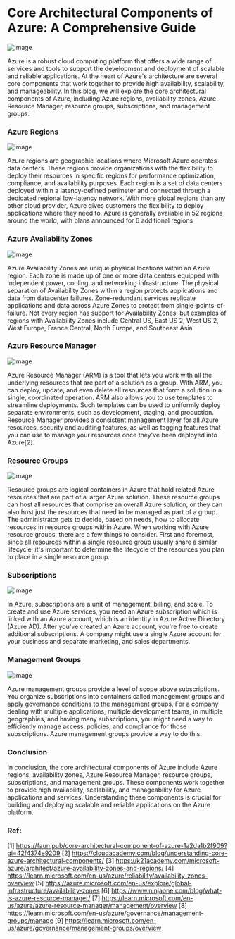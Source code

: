 # Core Architectural Components of Azure: A Comprehensive Guide


![image](https://github.com/tobidelly/cloud-solutions_architect/assets/111124314/7330d08f-b563-4c71-892d-762eeabc79f3)


Azure is a robust cloud computing platform that offers a wide range of services and tools to support the development and deployment of scalable and reliable applications. At the heart of Azure's architecture are several core components that work together to provide high availability, scalability, and manageability. In this blog, we will explore the core architectural components of Azure, including Azure regions, availability zones, Azure Resource Manager, resource groups, subscriptions, and management groups.

### Azure Regions


![image](https://github.com/tobidelly/cloud-solutions_architect/assets/111124314/5e537442-05e0-4ef7-a1a2-70fbc5cf614d)



Azure regions are geographic locations where Microsoft Azure operates data centers. These regions provide organizations with the flexibility to deploy their resources in specific regions for performance optimization, compliance, and availability purposes. Each region is a set of data centers deployed within a latency-defined perimeter and connected through a dedicated regional low-latency network. With more global regions than any other cloud provider, Azure gives customers the flexibility to deploy applications where they need to. Azure is generally available in 52 regions around the world, with plans announced for 6 additional regions

### Azure Availability Zones


![image](https://github.com/tobidelly/cloud-solutions_architect/assets/111124314/df772698-a585-4c58-80f5-918938a26d5a)


Azure Availability Zones are unique physical locations within an Azure region. Each zone is made up of one or more data centers equipped with independent power, cooling, and networking infrastructure. The physical separation of Availability Zones within a region protects applications and data from datacenter failures. Zone-redundant services replicate applications and data across Azure Zones to protect from single-points-of-failure. Not every region has support for Availability Zones, but examples of regions with Availability Zones include Central US, East US 2, West US 2, West Europe, France Central, North Europe, and Southeast Asia


### Azure Resource Manager


![image](https://github.com/tobidelly/cloud-solutions_architect/assets/111124314/f756fd47-91e5-4311-b1cd-daa2d7b541d5)


Azure Resource Manager (ARM) is a tool that lets you work with all the underlying resources that are part of a solution as a group. With ARM, you can deploy, update, and even delete all resources that form a solution in a single, coordinated operation. ARM also allows you to use templates to streamline deployments. Such templates can be used to uniformly deploy separate environments, such as development, staging, and production. Resource Manager provides a consistent management layer for all Azure resources, security and auditing features, as well as tagging features that you can use to manage your resources once they've been deployed into Azure[2].

### Resource Groups 


![image](https://github.com/tobidelly/cloud-solutions_architect/assets/111124314/0f525f31-1aa0-4a54-b264-96f489681033)


Resource groups are logical containers in Azure that hold related Azure resources that are part of a larger Azure solution. These resource groups can host all resources that comprise an overall Azure solution, or they can also host just the resources that need to be managed as part of a group. The administrator gets to decide, based on needs, how to allocate resources in resource groups within Azure. When working with Azure resource groups, there are a few things to consider. First and foremost, since all resources within a single resource group usually share a similar lifecycle, it's important to determine the lifecycle of the resources you plan to place in a single resource group.

### Subscriptions


![image](https://github.com/tobidelly/cloud-solutions_architect/assets/111124314/c22bdd72-9fda-4ab4-ba11-4008e5095d74)


In Azure, subscriptions are a unit of management, billing, and scale. To create and use Azure services, you need an Azure subscription which is linked with an Azure account, which is an identity in Azure Active Directory (Azure AD). After you've created an Azure account, you're free to create additional subscriptions. A company might use a single Azure account for your business and separate marketing, and sales departments.

### Management Groups


![image](https://github.com/tobidelly/cloud-solutions_architect/assets/111124314/587e954f-4889-4962-ae73-3dc8511109ef)


Azure management groups provide a level of scope above subscriptions. You organize subscriptions into containers called management groups and apply governance conditions to the management groups. For a company dealing with multiple applications, multiple development teams, in multiple geographies, and having many subscriptions, you might need a way to efficiently manage access, policies, and compliance for those subscriptions. Azure management groups provide a way to do this.

### Conclusion


In conclusion, the core architectural components of Azure include Azure regions, availability zones, Azure Resource Manager, resource groups, subscriptions, and management groups. These components work together to provide high availability, scalability, and manageability for Azure applications and services. Understanding these components is crucial for building and deploying scalable and reliable applications on the Azure platform.



### Ref:
[1] https://faun.pub/core-architectural-component-of-azure-1a2da1b2f909?gi=42f4374e9209
[2] https://cloudacademy.com/blog/understanding-core-azure-architectural-components/
[3] https://k21academy.com/microsoft-azure/architect/azure-availability-zones-and-regions/
[4] https://learn.microsoft.com/en-us/azure/reliability/availability-zones-overview
[5] https://azure.microsoft.com/en-us/explore/global-infrastructure/availability-zones
[6] https://www.ninjaone.com/blog/what-is-azure-resource-manager/
[7] https://learn.microsoft.com/en-us/azure/azure-resource-manager/management/overview
[8] https://learn.microsoft.com/en-us/azure/governance/management-groups/manage
[9] https://learn.microsoft.com/en-us/azure/governance/management-groups/overview
